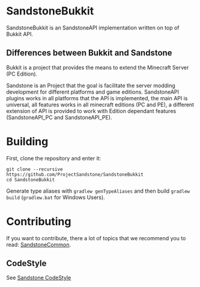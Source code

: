 # SandstoneBukkit

SandstoneBukkit is an SandstoneAPI implementation written on top of Bukkit API.

## Differences between Bukkit and Sandstone

Bukkit is a project that provides the means to extend the Minecraft Server (PC Edition).

Sandstone is an Project that the goal is facilitate the server modding development for different platforms and game editions. SandstoneAPI plugins works in all platforms that the API is implemented, the main API is universal, all features works in all minecraft editions (PC and PE), a different extension of API is provided to work with Edition dependant features (SandstoneAPI_PC and SandstoneAPI_PE).

# Building

First, clone the repository and enter it:

```
git clone --recursive https://github.com/ProjectSandstone/SandstoneBukkit
cd SandstoneBukkit
```

Generate type aliases with `gradlew genTypeAliases` and then build `gradlew build` (`gradlew.bat` for Windows Users).

# Contributing

If you want to contribute, there a lot of topics that we recommend you to read: [SandstoneCommon](https://github.com/ProjectSandstone/SandstoneCommon/wiki).

## CodeStyle

See [Sandstone CodeStyle](https://github.com/ProjectSandstone/SandstoneAPI/blob/master/CODE_STYLE.md)

